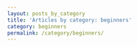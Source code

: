 ```yaml
---
layout: posts_by_category
title: 'Articles by category: beginners'
category: beginners
permalink: /category/beginners/
---
```

